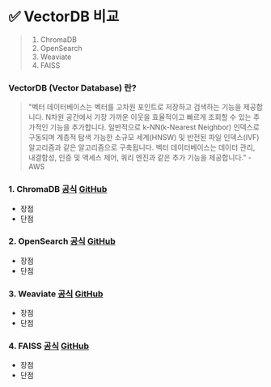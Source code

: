 # ✅ VectorDB 비교

> 1. ChromaDB
> 2. OpenSearch
> 3. Weaviate
> 4. FAISS


### VectorDB (Vector Database) 란?
  > "벡터 데이터베이스는 벡터를 고차원 포인트로 저장하고 검색하는 기능을 제공합니다. N차원 공간에서 가장 가까운 이웃을 효율적이고 빠르게 조회할 수 있는 추가적인 기능을 추가합니다. 일반적으로 k-NN(k-Nearest Neighbor) 인덱스로 구동되며 계층적 탐색 가능한 소규모 세계(HNSW) 및 반전된 파일 인덱스(IVF) 알고리즘과 같은 알고리즘으로 구축됩니다. 벡터 데이터베이스는 데이터 관리, 내결함성, 인증 및 액세스 제어, 쿼리 엔진과 같은 추가 기능을 제공합니다." - AWS


### 1. ChromaDB [공식](https://www.trychroma.com/) [GitHub](https://github.com/chroma-core/chroma)
   - 장점
   - 단점
### 2. OpenSearch [공식](https://opensearch.org/) [GitHub](https://github.com/opensearch-project)
   - 장점
   - 단점
### 3. Weaviate [공식](https://weaviate.io/) [GitHub](https://github.com/weaviate/weaviate)
   - 장점
   - 단점
### 4. FAISS [공식](https://faiss.ai/) [GitHub](https://github.com/facebookresearch/faiss)
   - 장점
   - 단점
